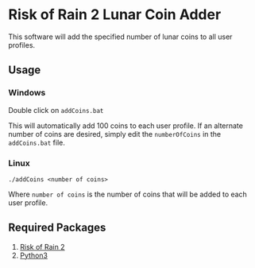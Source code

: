 # Risk of Rain 2 Lunar Coin Adder

This software will add the specified number of lunar coins to all user profiles.

## Usage

### Windows

Double click on `addCoins.bat`

This will automatically add 100 coins to each user profile.
If an alternate number of coins are desired, simply edit the `numberOfCoins` in the `addCoins.bat` file.

### Linux

`./addCoins <number of coins>`

Where `number of coins` is the number of coins that will be added to each user profile.

## Required Packages

1. [Risk of Rain 2](https://store.steampowered.com/app/632360/Risk_of_Rain_2/)
2. [Python3](https://www.python.org/downloads/)